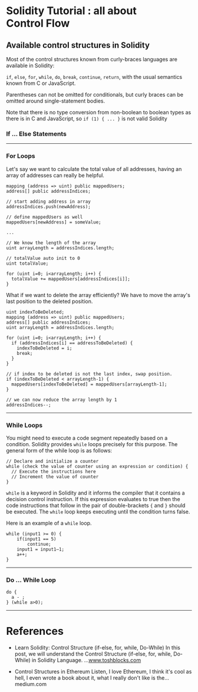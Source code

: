 # Solidity Tutorial : all about Control Flow

## Available control structures in Solidity

Most of the control structures known from curly-braces languages are available in Solidity:

`if`, `else`, `for`, `while`, `do`, `break`, `continue`, `return`, with the usual semantics known from C or JavaScript.

Parentheses can not be omitted for conditionals, but curly braces can be omitted around single-statement bodies.

Note that there is no type conversion from non-boolean to boolean types as there is in C and JavaScript, so `if (1) { ... }` is not valid Solidity

### If … Else Statements

---

### For Loops
Let's say we want to calculate the total value of all addresses, having an array of addresses can really be helpful.

```solidity
mapping (address => uint) public mappedUsers;
address[] public addressIndices;

// start adding address in array
addressIndices.push(newAddress);

// define mappedUsers as well
mappedUsers[newAddress] = someValue;

...

// We know the length of the array
uint arrayLength = addressIndices.length;

// totalValue auto init to 0
uint totalValue;

for (uint i=0; i<arrayLength; i++) {
  totalValue += mappedUsers[addressIndices[i]];
}
```

What if we want to delete the array efficiently? We have to move the array's last position to the deleted position.

```solidity
uint indexToBeDeleted;
mapping (address => uint) public mappedUsers;
address[] public addressIndices;
uint arrayLength = addressIndices.length;

for (uint i=0; i<arrayLength; i++) {
  if (addressIndices[i] == addressToBeDeleted) {
    indexToBeDeleted = i;
    break;
  }
}

// if index to be deleted is not the last index, swap position.
if (indexToBeDeleted < arrayLength-1) {
  mappedUsers[indexToBeDeleted] = mappedUsers[arrayLength-1];
}

// we can now reduce the array length by 1
addressIndices--;
```
---

### While Loops
You might need to execute a code segment repeatedly based on a condition. Solidity provides `while` loops precisely for this purpose. The general form of the while loop is as follows:

```solidity
// Declare and initialize a counter
while (check the value of counter using an expression or condition) {
  // Execute the instructions here
  // Increment the value of counter
}
```

`while` is a keyword in Solidity and it informs the compiler that it contains a decision control instruction. If this expression evaluates to true then the code instructions that follow in the pair of double-brackets `{` and `}` should be executed. The `while` loop keeps executing until the condition turns false.

Here is an example of a `while` loop.

```solidity
while (input1 >= 0) { 
    if(input1 == 5) 
        continue; 
    input1 = input1–1; 
    a++; 
}
```

---

### Do … While Loop

```solidity
do { 
  a - ; 
} (while a>0);
```

---

# References

- Learn Solidity: Control Structure (if-else, for, while, Do-While)
In this post, we will understand the Control Structure (if-else, for, while, Do-While) in Solidity Language. ...www.toshblocks.com

- Control Structures in Ethereum
Listen, I love Ethereum, I think it's cool as hell, I even wrote a book about it, what I really don't like is the…medium.com